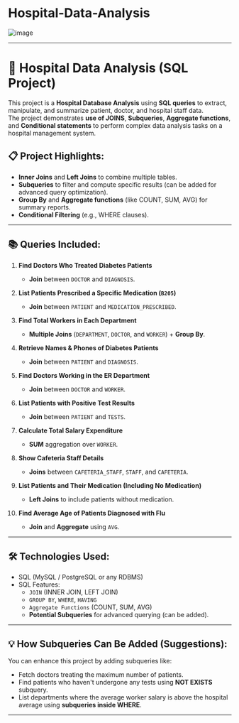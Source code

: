 # Hospital-Data-Analysis

![image](https://github.com/user-attachments/assets/cc5101af-dfa0-440c-8229-14c303a5fe6f)


---

# 🏥 Hospital Data Analysis (SQL Project)

This project is a **Hospital Database Analysis** using **SQL queries** to extract, manipulate, and summarize patient, doctor, and hospital staff data.  
The project demonstrates **use of JOINS**, **Subqueries**, **Aggregate functions**, and **Conditional statements** to perform complex data analysis tasks on a hospital management system.

## 📋 Project Highlights:
- **Inner Joins** and **Left Joins** to combine multiple tables.
- **Subqueries** to filter and compute specific results (can be added for advanced query optimization).
- **Group By** and **Aggregate functions** (like COUNT, SUM, AVG) for summary reports.
- **Conditional Filtering** (e.g., WHERE clauses).

---

## 📚 Queries Included:

1. **Find Doctors Who Treated Diabetes Patients**  
   - **Join** between `DOCTOR` and `DIAGNOSIS`.

2. **List Patients Prescribed a Specific Medication (`B205`)**  
   - **Join** between `PATIENT` and `MEDICATION_PRESCRIBED`.

3. **Find Total Workers in Each Department**  
   - **Multiple Joins** (`DEPARTMENT`, `DOCTOR`, and `WORKER`) + **Group By**.

4. **Retrieve Names & Phones of Diabetes Patients**  
   - **Join** between `PATIENT` and `DIAGNOSIS`.

5. **Find Doctors Working in the ER Department**  
   - **Join** between `DOCTOR` and `WORKER`.

6. **List Patients with Positive Test Results**  
   - **Join** between `PATIENT` and `TESTS`.

7. **Calculate Total Salary Expenditure**  
   - **SUM** aggregation over `WORKER`.

8. **Show Cafeteria Staff Details**  
   - **Joins** between `CAFETERIA_STAFF`, `STAFF`, and `CAFETERIA`.

9. **List Patients and Their Medication (Including No Medication)**  
   - **Left Joins** to include patients without medication.

10. **Find Average Age of Patients Diagnosed with Flu**  
    - **Join** and **Aggregate** using `AVG`.

---

## 🛠 Technologies Used:
- SQL (MySQL / PostgreSQL or any RDBMS)
- SQL Features:  
  - `JOIN` (INNER JOIN, LEFT JOIN)  
  - `GROUP BY`, `WHERE`, `HAVING`
  - `Aggregate Functions` (COUNT, SUM, AVG)
  - **Potential Subqueries** for advanced querying (can be added).

---

## 💡 How Subqueries Can Be Added (Suggestions):
You can enhance this project by adding subqueries like:
- Fetch doctors treating the maximum number of patients.  
- Find patients who haven't undergone any tests using **NOT EXISTS** subquery.
- List departments where the average worker salary is above the hospital average using **subqueries inside WHERE**.

---
